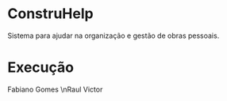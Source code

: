 # ConstruHelp
Sistema para ajudar na organização e gestão de obras pessoais.

# Execução
Fabiano Gomes 
\nRaul Victor

